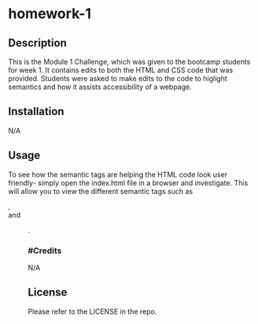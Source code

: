 # homework-1

## Description

This is the Module 1 Challenge, which was given to the bootcamp students for week 1. It contains edits to both the HTML and CSS code that was provided. Students were asked to make edits to the code to higlight semantics and how it assists accessibility of a webpage.

## Installation

N/A

## Usage

To see how the semantic tags are helping the HTML code look user friendly- simply open the index.html file in a browser and investigate. This will allow you to view the different semantic tags such as <section>,<aside> and <figure>.

# #Credits

N/A

## License

Please refer to the LICENSE in the repo.
